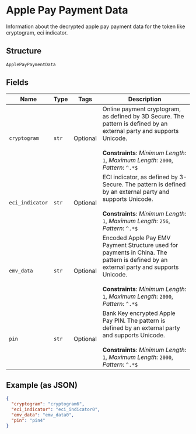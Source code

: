 
# Apple Pay Payment Data

Information about the decrypted apple pay payment data for the token like cryptogram, eci indicator.

## Structure

`ApplePayPaymentData`

## Fields

| Name | Type | Tags | Description |
|  --- | --- | --- | --- |
| `cryptogram` | `str` | Optional | Online payment cryptogram, as defined by 3D Secure. The pattern is defined by an external party and supports Unicode.<br><br>**Constraints**: *Minimum Length*: `1`, *Maximum Length*: `2000`, *Pattern*: `^.*$` |
| `eci_indicator` | `str` | Optional | ECI indicator, as defined by 3- Secure. The pattern is defined by an external party and supports Unicode.<br><br>**Constraints**: *Minimum Length*: `1`, *Maximum Length*: `256`, *Pattern*: `^.*$` |
| `emv_data` | `str` | Optional | Encoded Apple Pay EMV Payment Structure used for payments in China. The pattern is defined by an external party and supports Unicode.<br><br>**Constraints**: *Minimum Length*: `1`, *Maximum Length*: `2000`, *Pattern*: `^.*$` |
| `pin` | `str` | Optional | Bank Key encrypted Apple Pay PIN. The pattern is defined by an external party and supports Unicode.<br><br>**Constraints**: *Minimum Length*: `1`, *Maximum Length*: `2000`, *Pattern*: `^.*$` |

## Example (as JSON)

```json
{
  "cryptogram": "cryptogram6",
  "eci_indicator": "eci_indicator0",
  "emv_data": "emv_data0",
  "pin": "pin4"
}
```


